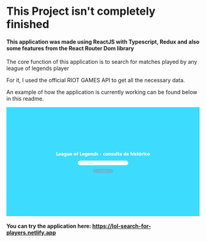 <h1>This Project isn't completely finished</h1>
<h4>This application was made using ReactJS with Typescript, Redux and also some features from the React Router Dom library</h4>

<p>The core function of this application is to search for matches played by any league of legends player</p>
<p>For it, I used the official RIOT GAMES API to get all the necessary data.</p>
<p>An example of how the application is currently working can be found below in this readme.</p>

<img src="./readmeExampleGif/readmeGif.gif" />

<strong>You can try the application here: https://lol-search-for-players.netlify.app</strong>
